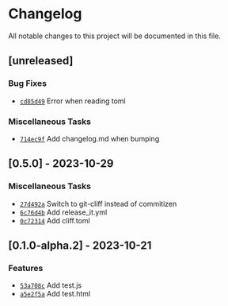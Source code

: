 # Changelog

All notable changes to this project will be documented in this file.

## [unreleased]

### Bug Fixes

- [`cd85d49`](https://github.com/pufereq/simulat/commit/cd85d491b4c05f2b15c76dbd42909287061e6384) Error when reading toml

### Miscellaneous Tasks

- [`714ec9f`](https://github.com/pufereq/simulat/commit/714ec9f9f5b41371bc41cbbf36f4ea3e0d212349) Add changelog.md when bumping

## [0.5.0] - 2023-10-29

### Miscellaneous Tasks

- [`27d492a`](https://github.com/pufereq/simulat/commit/27d492aa7233d4f9cf69025abea663ca7e805bd3) Switch to git-cliff instead of commitizen
- [`6c76d4b`](https://github.com/pufereq/simulat/commit/6c76d4b301ba5017a659cfba5cbe86d793bdeaaf) Add release_it.yml
- [`0c72314`](https://github.com/pufereq/simulat/commit/0c72314c6f825f59b7e78f4d5456dbe4e2e2d69e) Add cliff.toml

## [0.1.0-alpha.2] - 2023-10-21

### Features

- [`53a708c`](https://github.com/pufereq/simulat/commit/53a708c27e3bc7ec3174ecc9a60037c7d93abf52) Add test.js
- [`a5e2f5a`](https://github.com/pufereq/simulat/commit/a5e2f5acac3e60d8ac9aa91f1a70d46accdd2ba7) Add test.html

<!-- generated by git-cliff -->
